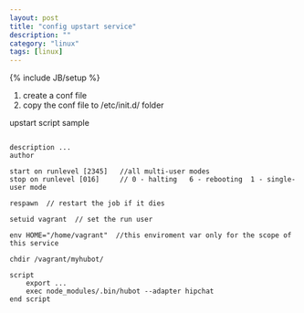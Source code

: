 ```yaml
---
layout: post
title: "config upstart service"
description: ""
category: "linux"
tags: [linux]
---
```

{% include JB/setup %}

1. create a conf file
2. copy the conf file to /etc/init.d/ folder

upstart script sample
```

description ...
author

start on runlevel [2345]   //all multi-user modes
stop on runlevel [016]     // 0 - halting   6 - rebooting  1 - single-user mode 

respawn  // restart the job if it dies

setuid vagrant  // set the run user

env HOME="/home/vagrant"  //this enviroment var only for the scope of this service

chdir /vagrant/myhubot/

script
	export ...
    exec node_modules/.bin/hubot --adapter hipchat
end script

```